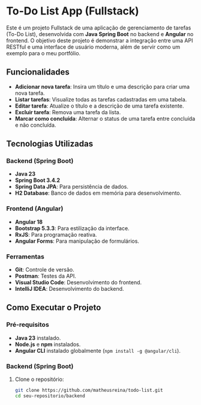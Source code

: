 # To-Do List App (Fullstack)

Este é um projeto Fullstack de uma aplicação de gerenciamento de tarefas (To-Do List), desenvolvida com **Java Spring Boot** no backend e **Angular** no frontend. O objetivo deste projeto é demonstrar a integração entre uma API RESTful e uma interface de usuário moderna, além de servir como um exemplo para o meu portfólio.

## Funcionalidades

- **Adicionar nova tarefa**: Insira um título e uma descrição para criar uma nova tarefa.
- **Listar tarefas**: Visualize todas as tarefas cadastradas em uma tabela.
- **Editar tarefa**: Atualize o título e a descrição de uma tarefa existente.
- **Excluir tarefa**: Remova uma tarefa da lista.
- **Marcar como concluída**: Alternar o status de uma tarefa entre concluída e não concluída.

## Tecnologias Utilizadas

### Backend (Spring Boot)

- **Java 23**
- **Spring Boot 3.4.2**
- **Spring Data JPA**: Para persistência de dados.
- **H2 Database**: Banco de dados em memória para desenvolvimento.

### Frontend (Angular)

- **Angular 18**
- **Bootstrap 5.3.3**: Para estilização da interface.
- **RxJS**: Para programação reativa.
- **Angular Forms**: Para manipulação de formulários.

### Ferramentas

- **Git**: Controle de versão.
- **Postman**: Testes da API.
- **Visual Studio Code**: Desenvolvimento do frontend.
- **IntelliJ IDEA**: Desenvolvimento do backend.

## Como Executar o Projeto

### Pré-requisitos

- **Java 23** instalado.
- **Node.js** e **npm** instalados.
- **Angular CLI** instalado globalmente (`npm install -g @angular/cli`).

### Backend (Spring Boot)

1. Clone o repositório:
   ```bash
   git clone https://github.com/matheusreina/todo-list.git
   cd seu-repositorio/backend
   ```
